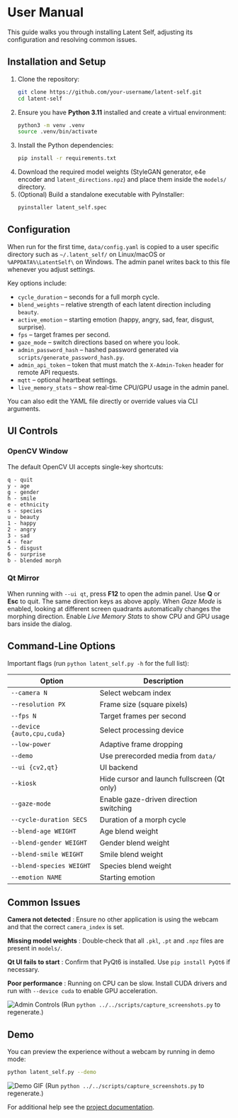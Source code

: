 # User Manual

This guide walks you through installing Latent Self, adjusting its configuration and resolving common issues.

## Installation and Setup

1. Clone the repository:
   ```bash
   git clone https://github.com/your-username/latent-self.git
   cd latent-self
   ```
2. Ensure you have **Python 3.11** installed and create a virtual environment:
   ```bash
   python3 -m venv .venv
   source .venv/bin/activate
   ```
3. Install the Python dependencies:
   ```bash
   pip install -r requirements.txt
   ```
4. Download the required model weights (StyleGAN generator, e4e encoder and `latent_directions.npz`) and place them inside the `models/` directory.
5. (Optional) Build a standalone executable with PyInstaller:
   ```bash
   pyinstaller latent_self.spec
   ```

## Configuration

When run for the first time, `data/config.yaml` is copied to a user specific directory such as `~/.latent_self/` on Linux/macOS or `%APPDATA%\LatentSelf\` on Windows. The admin panel writes back to this file whenever you adjust settings.

Key options include:

- `cycle_duration` – seconds for a full morph cycle.
- `blend_weights` – relative strength of each latent direction including `beauty`.
- `active_emotion` – starting emotion (happy, angry, sad, fear, disgust, surprise).
- `fps` – target frames per second.
- `gaze_mode` – switch directions based on where you look.
- `admin_password_hash` – hashed password generated via `scripts/generate_password_hash.py`.
- `admin_api_token` – token that must match the `X-Admin-Token` header for remote API requests.
- `mqtt` – optional heartbeat settings.
- `live_memory_stats` – show real-time CPU/GPU usage in the admin panel.

You can also edit the YAML file directly or override values via CLI arguments.

## UI Controls

### OpenCV Window

The default OpenCV UI accepts single-key shortcuts:

```
q - quit
y - age
g - gender
h - smile
e - ethnicity
s - species
u - beauty
1 - happy
2 - angry
3 - sad
4 - fear
5 - disgust
6 - surprise
b - blended morph
```

### Qt Mirror

When running with `--ui qt`, press **F12** to open the admin panel. Use **Q** or
**Esc** to quit. The same direction keys as above apply. When *Gaze Mode* is enabled,
looking at different screen quadrants automatically changes the morphing direction.
Enable *Live Memory Stats* to show CPU and GPU usage bars inside the dialog.

## Command-Line Options

Important flags (run `python latent_self.py -h` for the full list):

| Option | Description |
|--------|-------------|
| `--camera N` | Select webcam index |
| `--resolution PX` | Frame size (square pixels) |
| `--fps N` | Target frames per second |
| `--device {auto,cpu,cuda}` | Select processing device |
| `--low-power` | Adaptive frame dropping |
| `--demo` | Use prerecorded media from `data/` |
| `--ui {cv2,qt}` | UI backend |
| `--kiosk` | Hide cursor and launch fullscreen (Qt only) |
| `--gaze-mode` | Enable gaze-driven direction switching |
| `--cycle-duration SECS` | Duration of a morph cycle |
| `--blend-age WEIGHT` | Age blend weight |
| `--blend-gender WEIGHT` | Gender blend weight |
| `--blend-smile WEIGHT` | Smile blend weight |
| `--blend-species WEIGHT` | Species blend weight |
| `--emotion NAME` | Starting emotion |

## Common Issues

**Camera not detected**
: Ensure no other application is using the webcam and that the correct `camera_index` is set.

**Missing model weights**
: Double‑check that all `.pkl`, `.pt` and `.npz` files are present in `models/`.

**Qt UI fails to start**
: Confirm that PyQt6 is installed. Use `pip install PyQt6` if necessary.

**Poor performance**
: Running on CPU can be slow. Install CUDA drivers and run with `--device cuda` to enable GPU acceleration.

![Admin Controls](images/admin_controls.png)
(Run `python ../../scripts/capture_screenshots.py` to regenerate.)

## Demo

You can preview the experience without a webcam by running in demo mode:

```bash
python latent_self.py --demo
```

![Demo GIF](images/demo.gif)
(Run `python ../../scripts/capture_screenshots.py` to regenerate.)

For additional help see the [project documentation](DOCS.md).
